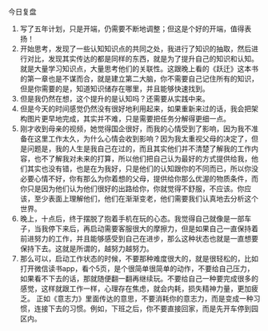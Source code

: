 今日复盘

1. 写了五年计划，只是开端，仍需要不断地调整；但这是个好的开端，值得表扬！
2. 开始思考，发现了一些认知知识点的共同之处，我进行了知识的抽取，然后进行对比，发现其实传达的都是同样的东西，就是为了提升自己的知识和认知。就是大量学习知识点，大量思考他们的关联性。这跟晚上看的《跃迁》这本书的第一章也是不谋而合，就是建立第二大脑，你不需要自己记住所有的知识，但是你需要的是，知道知识储存在哪里，并且能够快速找到。
3. 但是我仍然在想，这个提升的是认知吗？还需要从实践中来。
4. 但是今天的时间感觉仍然没有很好地利用起来，如果重新来过的话，我会把架构图片更早地完成，其实并不难，只是需要把任务分解得更细一点。
5. 刚才收到母亲的视频，她觉得国企很好，而我的心情受到了影响，因为我不准备在这里工作太久，为什么心情会收到影响？因为我太重视父母的决定了，但是问题是，我的人生是我自己在过的，而且其实他们并不清楚了解我的工作内容，也不了解我对未来的打算，所以他们把自己认为最好的方式提供给我，他们其实也没有错，也是在为我好，只是他们的认知跟你的不同而已，所以你没必要心情不好，你有那么为你着想的父母，提供给你那么优渥的物质条件，而你只是因为他们认为他们很好的出路给你，你就觉得不舒服，不应该。你应该，至少表面上理解他们，他们在渐渐变老，他们需要我们认真地去分析这个世界。
6. 晚上，十点后，终于摆脱了抱着手机在玩的心态。我觉得自己就像是一部车子，当我停下来后，再启动需要客服很大的摩擦力，但是如果自己一直保持着前进努力的工作，并且能够感受到自己在进步，那么这种状态也就是一直想要保持下去。这就是所谓的，越努力越努力。
7. 那么可以，启动工作状态的时候，不要那种难度很大的，就是很轻松的，比如打开微信读书app，看个5页，是个很简单很简单的动作，不要给自己压力，如果看不下去的话，那就随便翻一翻再继续玩。不要给自己一种要完成很多的感觉，这样就跟工作一样，心理存在焦虑，就会内耗，损失精神力量，更加疲乏。
	正如《意志力》里面传达的意思，不要消耗你的意志力，而是变成一种习惯，连接下去的习惯。例如，下班之后，你不要直接回家，而是先开车停到园区内。